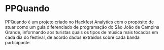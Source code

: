 # PPQuando

PPQuando é um projeto criado no Hackfest Analytics com o propósito de atuar como um guia diferenciado de programação do São João de Campina Grande, informando aos turistas quais os tipos de música mais tocados em cada dia do festival, de acordo dados extraídos sobre cada banda participante.
